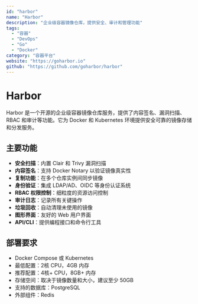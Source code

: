 ```yaml
---
id: "harbor"
name: "Harbor"
description: "企业级容器镜像仓库，提供安全、审计和管理功能"
tags:
  - "容器"
  - "DevOps"
  - "Go"
  - "Docker"
category: "容器平台"
website: "https://goharbor.io"
github: "https://github.com/goharbor/harbor"
---
```


# Harbor

Harbor 是一个开源的企业级容器镜像仓库服务，提供了内容签名、漏洞扫描、RBAC 和审计等功能。它为 Docker 和 Kubernetes 环境提供安全可靠的镜像存储和分发服务。

## 主要功能

- **安全扫描**：内置 Clair 和 Trivy 漏洞扫描
- **内容签名**：支持 Docker Notary 以验证镜像真实性
- **复制功能**：在多个仓库实例间同步镜像
- **身份验证**：集成 LDAP/AD、OIDC 等身份认证系统
- **RBAC 权限控制**：细粒度的资源访问控制
- **审计日志**：记录所有关键操作
- **垃圾回收**：自动清理未使用的镜像
- **图形界面**：友好的 Web 用户界面
- **API/CLI**：提供编程接口和命令行工具

## 部署要求

- Docker Compose 或 Kubernetes
- 最低配置：2核 CPU，4GB 内存
- 推荐配置：4核+ CPU，8GB+ 内存
- 存储空间：取决于镜像数量和大小，建议至少 50GB
- 支持的数据库：PostgreSQL
- 外部组件：Redis 